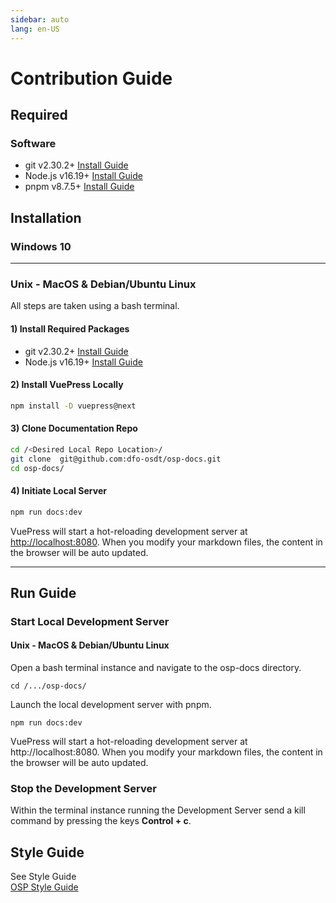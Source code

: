 ```yaml
---
sidebar: auto
lang: en-US
---
```


# Contribution Guide

## Required 
### Software
- git v2.30.2+ [Install Guide](https://github.com/git-guides/install-git#debianubuntu)
- Node.js v16.19+ [Install Guide](https://github.com/nodesource/distributions#debian-and-ubuntu-based-distributions)
- pnpm v8.7.5+ [Install Guide](https://pnpm.io/installation#using-npm)
## Installation

### Windows 10

---
### Unix - MacOS & Debian/Ubuntu Linux
All steps are taken using a bash terminal.
#### 1) Install Required Packages
- git v2.30.2+ [Install Guide](https://github.com/git-guides/install-git#debianubuntu)
- Node.js v16.19+ [Install Guide](https://github.com/nodesource/distributions#debian-and-ubuntu-based-distributions)
#### 2) Install VuePress Locally
```bash
npm install -D vuepress@next
```
#### 3) Clone Documentation Repo
```bash
cd /<Desired Local Repo Location>/
git clone  git@github.com:dfo-osdt/osp-docs.git
cd osp-docs/
```
#### 4) Initiate Local Server
```bash
npm run docs:dev
```
VuePress will start a hot-reloading development server at [http://localhost:8080](http://localhost:8080). When you modify your markdown files, the content in the browser will be auto updated.

---
## Run Guide
### Start Local Development Server
#### Unix - MacOS & Debian/Ubuntu Linux
Open a bash terminal instance and navigate to the osp-docs directory.
```
cd /.../osp-docs/
```
Launch the local development server with pnpm.
```
npm run docs:dev
```
VuePress will start a hot-reloading development server at http://localhost:8080. When you modify your markdown files, the content in the browser will be auto updated.

### Stop the Development Server
Within the terminal instance running the Development Server send a kill command by pressing the keys **Control + c**.

## Style Guide
See Style Guide\
[OSP Style Guide](https://docs.osp-pso.ca/styleguide.html)